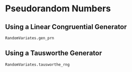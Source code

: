 # Pseudorandom Numbers

## Using a Linear Congruential Generator

```@docs
RandomVariates.gen_prn
```

## Using a Tausworthe Generator

```@docs
RandomVariates.tausworthe_rng
```